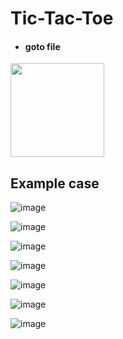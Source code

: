 # Tic-Tac-Toe

- <h4>goto file</h4>
<a href = "https://github.com/boss2546th/Tic-Tac-Toe/blob/main/code.py">
  <img src = "https://user-images.githubusercontent.com/61747927/143782748-b06790c1-b42c-4496-acb4-34e3d5d691cc.png" width = 150px>
</a> 
<br>

## Example case

![image](https://user-images.githubusercontent.com/61747927/149078814-f9815d0a-7123-45d8-8ac5-c46a5d5bb839.png)

![image](https://user-images.githubusercontent.com/61747927/149079043-838cd086-6c85-40bc-ad98-be0d8aa58ec5.png)

![image](https://user-images.githubusercontent.com/61747927/149079192-1b124cfe-f908-4b1e-b3f5-12e4bee00c97.png)

![image](https://user-images.githubusercontent.com/61747927/149079545-f8dcd2f4-d72c-4e4c-b369-367504e1fe26.png)

![image](https://user-images.githubusercontent.com/61747927/149079797-e52cc931-c832-4aa4-9d16-ab23ab50f980.png)

![image](https://user-images.githubusercontent.com/61747927/149079918-3333d58f-288a-4664-adc5-5b07a689c41b.png)

![image](https://user-images.githubusercontent.com/61747927/149079992-064a5999-7541-461d-b053-06f713096bb7.png)
